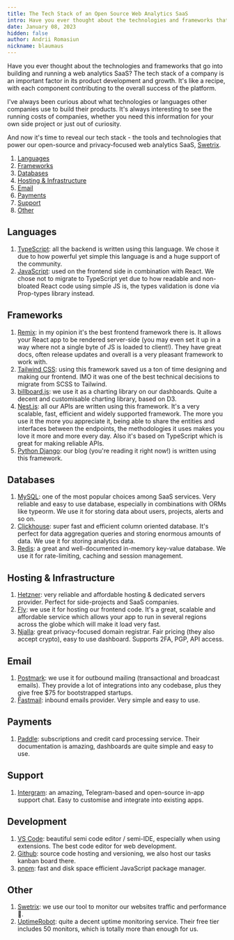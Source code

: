 ```yaml
---
title: The Tech Stack of an Open Source Web Analytics SaaS
intro: Have you ever thought about the technologies and frameworks that go into building and running a web analytics SaaS? The tech stack of a company is an important factor in its product development and growth. It's like a recipe, with each component contribut
date: January 08, 2023
hidden: false
author: Andrii Romasiun
nickname: blaumaus
---
```


Have you ever thought about the technologies and frameworks that go into building and running a web analytics SaaS? The tech stack of a company is an important factor in its product development and growth. It's like a recipe, with each component contributing to the overall success of the platform.

I've always been curious about what technologies or languages other companies use to build their products. It's always interesting to see the running costs of companies, whether you need this information for your own side project or just out of curiosity.

And now it's time to reveal our tech stack - the tools and technologies that power our open-source and privacy-focused web analytics SaaS, <a href="https://swetrix.com" target="_blank" rel="noreferrer noopener">Swetrix</a>.

<ol>
  <li>
    <a href="#languages">
        Languages
    </a>
  </li>
  
  <li>
    <a href="#frameworks">
        Frameworks
    </a>
  </li>
  
  <li>
    <a href="#databases">
        Databases
    </a>
  </li>
  
  <li>
    <a href="#hosting">
        Hosting & Infrastructure
    </a>
  </li>
  
  <li>
    <a href="#email">
        Email
    </a>
  </li>

  <li>
    <a href="#payments">
        Payments
    </a>
  </li>


  <li>
    <a href="#support">
        Support
    </a>
  </li>
  
  
  <li>
    <a href="#other">
        Other
    </a>
  </li>
</ol>

<h2 id="languages">
  Languages
</h2>
<ol>
  <li>
    <a href="https://www.typescriptlang.org/" target="_blank" rel="noreferrer noopener">TypeScript</a>: all the backend is written using this language. We chose it due to how powerful yet simple this language is and a huge support of the community.
  </li>
  <li>
    <a href="https://en.wikipedia.org/wiki/JavaScript" target="_blank" rel="noreferrer noopener">JavaScript</a>: used on the frontend side in combination with React. We chose not to migrate to TypeScript yet due to how readable and non-bloated React code using simple JS is, the types validation is done via Prop-types library instead.
  </li>
</ol>

<h2 id="frameworks">
  Frameworks
</h2>
<ol>
  <li>
    <a href="https://remix.run/" target="_blank" rel="noreferrer noopener">Remix</a>: in my opinion it's the best frontend framework there is. It allows your React app to be rendered server-side (you may even set it up in a way where not a single byte of JS is loaded to client!). They have great docs, often release updates and overall is a very pleasant framework to work with.
  </li>
  <li>
    <a href="https://tailwindcss.com/" target="_blank" rel="noreferrer noopener">Tailwind CSS</a>: using this framework saved us a ton of time designing and making our frontend. IMO it was one of the best technical decisions to migrate from SCSS to Tailwind.
  </li>
  <li>
    <a href="https://naver.github.io/billboard.js/" target="_blank" rel="noreferrer noopener">billboard.js</a>: we use it as a charting library on our dashboards. Quite a decent and customisable charting library, based on D3.
  </li>
  <li>
    <a href="https://nestjs.com/" target="_blank" rel="noreferrer noopener">Nest.js</a>: all our APIs are written using this framework. It's a very scalable, fast, efficient and widely supported framework. The more you use it the more you appreciate it, being able to share the entities and interfaces between the endpoints, the methodologies it uses makes you love it more and more every day. Also it's based on TypeScript which is great for making reliable APIs.
  </li>
  <li>
    <a href="https://www.djangoproject.com/" target="_blank" rel="noreferrer noopener">Python Django</a>: our blog (you're reading it right now!) is written using this framework.
  </li>
</ol>


<h2 id="databases">
  Databases
</h2>
<ol>
  <li>
    <a href="https://www.mysql.com/" target="_blank" rel="noreferrer noopener">MySQL</a>: one of the most popular choices among SaaS services. Very reliable and easy to use database, especially in combinations with ORMs like typeorm. We use it for storing data about users, projects, alerts and so on.
  </li>
  <li>
    <a href="https://clickhouse.com/" target="_blank" rel="noreferrer noopener">Clickhouse</a>: super fast and efficient column oriented database. It's perfect for data aggregation queries and storing enormous amounts of data. We use it for storing analytics data.
  </li>
  <li>
    <a href="https://redis.io/" target="_blank" rel="noreferrer noopener">Redis</a>: a great and well-documented in-memory key-value database. We use it for rate-limiting, caching and session management.
  </li>
</ol>

<h2 id="hosting">
  Hosting & Infrastructure
</h2>
<ol>
  <li>
    <a href="https://www.hetzner.com/" target="_blank" rel="noreferrer noopener">Hetzner</a>: very reliable and affordable hosting & dedicated servers provider. Perfect for side-projects and SaaS companies.
  </li>
  <li>
    <a href="https://fly.io" target="_blank" rel="noreferrer noopener">Fly</a>: we use it for hosting our frontend code. It's a great, scalable and affordable service which allows your app to run in several regions across the globe which will make it load very fast.
  </li>
  <li>
    <a href="https://njal.la/" target="_blank" rel="noreferrer noopener">Njalla</a>: great privacy-focused domain registrar. Fair pricing (they also accept crypto), easy to use dashboard. Supports 2FA, PGP, API access.
  </li>
</ol>

<h2 id="email">
  Email
</h2>
<ol>
  <li>
    <a href="https://postmarkapp.com/" target="_blank" rel="noreferrer noopener">Postmark</a>: we use it for outbound mailing (transactional and broadcast emails). They provide a lot of integrations into any codebase, plus they give free $75 for bootstrapped startups.
  </li>
  <li>
    <a href="https://www.fastmail.com/" target="_blank" rel="noreferrer noopener">Fastmail</a>: inbound emails provider. Very simple and easy to use.
  </li>
</ol>


<h2 id="payments">
  Payments
</h2>
<ol>
  <li>
    <a href="https://www.paddle.com/" target="_blank" rel="noreferrer noopener">Paddle</a>: subscriptions and credit card processing service. Their documentation is amazing, dashboards are quite simple and easy to use.
  </li>
</ol>

<h2 id="support">
  Support
</h2>
<ol>
  <li>
    <a href="https://github.com/idoco/intergram" target="_blank" rel="noreferrer noopener">Intergram</a>: an amazing, Telegram-based and open-source in-app support chat. Easy to customise and integrate into existing apps.
  </li>
</ol>


<h2 id="support">
  Development
</h2>
<ol>
  <li>
    <a href="https://code.visualstudio.com/" target="_blank" rel="noreferrer noopener">VS Code</a>: beautiful semi code editor / semi-IDE, especially when using extensions. The best code editor for web development.
  </li>
  <li>
    <a href="https://github.com/" target="_blank" rel="noreferrer noopener">Github</a>: source code hosting and versioning, we also host our tasks kanban board there.
  </li>
  <li>
    <a href="https://pnpm.io/" target="_blank" rel="noreferrer noopener">pnpm</a>: fast and disk space efficient JavaScript package manager.
  </li>
</ol>


<h2 id="other">
  Other
</h2>
<ol>
  <li>
    <a href="https://swetrix.com" target="_blank" rel="noreferrer noopener">Swetrix</a>: we use our tool to monitor our websites traffic and performance🙂.
  </li>
  <li>
    <a href="https://uptimerobot.com/" target="_blank" rel="noreferrer noopener">UptimeRobot</a>: quite a decent uptime monitoring service. Their free tier includes 50 monitors, which is totally more than enough for us.
  </li>
</ol>
